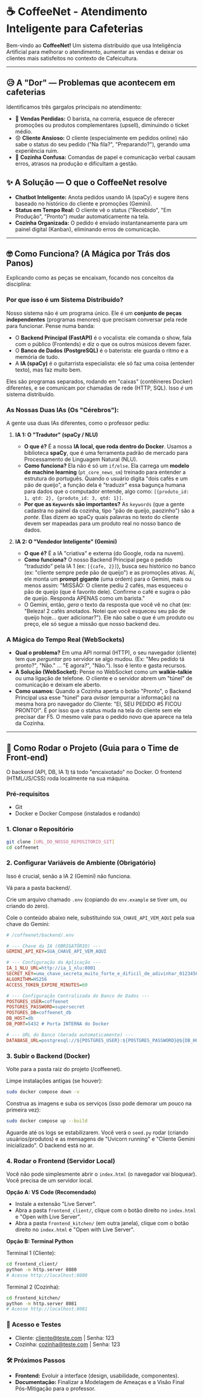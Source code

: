 # ☕ CoffeeNet - Atendimento Inteligente para Cafeterias

Bem-vindo ao **CoffeeNet!** Um sistema distribuído que usa Inteligência Artificial para melhorar o atendimento, aumentar as vendas e deixar os clientes mais satisfeitos no contexto de Cafeicultura.

---

## 😥 A "Dor" — Problemas que acontecem em cafeterias

Identificamos três gargalos principais no atendimento:

* 💸 **Vendas Perdidas:** O barista, na correria, esquece de oferecer promoções ou produtos complementares (upsell), diminuindo o ticket médio.
* 😟 **Cliente Ansioso:** O cliente (especialmente em pedidos online) não sabe o status do seu pedido ("Na fila?", "Preparando?"), gerando uma experiência ruim.
* 🤯 **Cozinha Confusa:** Comandas de papel e comunicação verbal causam erros, atrasos na produção e dificultam a gestão.

## ✨ A Solução — O que o CoffeeNet resolve

* **Chatbot Inteligente:** Anota pedidos usando IA (spaCy) e sugere itens baseado no histórico do cliente e promoções (Gemini).
* **Status em Tempo Real:** O cliente vê o status ("Recebido", "Em Produção", "Pronto") mudar automaticamente na tela.
* **Cozinha Organizada:** O pedido é enviado instantaneamente para um painel digital (Kanban), eliminando erros de comunicação.

---

## 🤓 Como Funciona? (A Mágica por Trás dos Panos)

Explicando como as peças se encaixam, focando nos conceitos da disciplina:

### Por que isso é um Sistema Distribuído?

Nosso sistema não é um programa único. Ele é um **conjunto de peças independentes** (programas menores) que precisam conversar pela rede para funcionar. Pense numa banda:

* O **Backend Principal (FastAPI)** é o vocalista: ele comanda o show, fala com o público (Frontends) e diz o que os outros músicos devem fazer.
* O **Banco de Dados (PostgreSQL)** é o baterista: ele guarda o ritmo e a memória de tudo.
* A **IA (spaCy)** é o guitarrista especialista: ele só faz uma coisa (entender texto), mas faz muito bem.

Eles são programas separados, rodando em "caixas" (contêineres Docker) diferentes, e se comunicam por chamadas de rede (HTTP, SQL). Isso *é* um sistema distribuído.

### As Nossas Duas IAs (Os "Cérebros"):

A gente usa duas IAs diferentes, como o professor pediu:

1. **IA 1: O "Tradutor" (spaCy / NLU)**

   * **O que é?** É a nossa **IA local, que roda dentro do Docker**. Usamos a biblioteca **spaCy**, que é uma ferramenta padrão de mercado para Processamento de Linguagem Natural (NLU).
   * **Como funciona?** Ela não é só um `if/else`. Ela carrega um **modelo de machine learning** (`pt_core_news_sm`) treinado para entender a estrutura do português. Quando o usuário digita "dois cafés e um pão de queijo", a função dela é "traduzir" essa bagunça humana para dados que o computador entende, algo como: `[{produto_id: 1, qtd: 2}, {produto_id: 3, qtd: 1}]`.
   * **Por que as `Keywords` são importantes?** As `keywords` (que a gente cadastra no painel da cozinha, tipo "pão de queijo, paozinho") são a *ponte*. Elas dizem ao spaCy quais palavras no texto do cliente devem ser mapeadas para um produto real no nosso banco de dados.

2. **IA 2: O "Vendedor Inteligente" (Gemini)**

   * **O que é?** É a IA "criativa" e externa (do Google, roda na nuvem).
   * **Como funciona?** O nosso Backend Principal pega o pedido "traduzido" pela IA 1 (ex: `[{cafe, 2}]`), busca seu histórico no banco (ex: "cliente sempre pede pão de queijo") e as promoções ativas. Aí, ele monta um **prompt gigante** (uma ordem) para o Gemini, mais ou menos assim: "MISSÃO: O cliente pediu 2 cafés, mas esqueceu o pão de queijo (que é favorito dele). Confirme o café e sugira o pão de queijo. Responda APENAS como um barista."
   * O Gemini, então, *gera* o texto da resposta que você vê no chat (ex: "Beleza! 2 cafés anotados. Notei que você esqueceu seu pão de queijo hoje... quer adicionar?"). Ele não sabe o que é um produto ou preço, ele só segue a missão que nosso backend deu.

### A Mágica do Tempo Real (WebSockets)

* **Qual o problema?** Em uma API normal (HTTP), o seu navegador (cliente) tem que *perguntar* pro servidor se algo mudou. (Ex: "Meu pedido tá pronto?", "Não." ... "E agora?", "Não."). Isso é lento e gasta recursos.
* **A Solução (WebSocket):** Pense no WebSocket como um **walkie-talkie** ou uma ligação de telefone. O cliente e o servidor abrem um "túnel" de comunicação e deixam ele aberto.
* **Como usamos:** Quando a Cozinha aperta o botão "Pronto", o Backend Principal usa esse "túnel" para *avisar* (empurrar a informação) na mesma hora pro navegador do Cliente: "EI, SEU PEDIDO #5 FICOU PRONTO!". É por isso que o status muda na tela do cliente sem ele precisar dar F5. O mesmo vale para o pedido novo que aparece na tela da Cozinha.

---

## 🚀 Como Rodar o Projeto (Guia para o Time de Front-end)

O backend (API, DB, IA 1) tá todo "encaixotado" no Docker. O frontend (HTML/JS/CSS) roda localmente na sua máquina.

### Pré-requisitos

* Git
* Docker e Docker Compose (instalados e rodando)

### 1. Clonar o Repositório

```bash
git clone [URL_DO_NOSSO_REPOSITORIO_GIT]
cd coffeenet
```

### 2. Configurar Variáveis de Ambiente (Obrigatório)

Isso é crucial, senão a IA 2 (Gemini) não funciona.

Vá para a pasta backend/.

Crie um arquivo chamado `.env` (copiando do `env.example` se tiver um, ou criando do zero).

Cole o conteúdo abaixo nele, substituindo `SUA_CHAVE_API_VEM_AQUI` pela sua chave do Gemini:

```ini
# /coffeenet/backend/.env

# --- Chave da IA (OBRIGATÓRIO) ---
GEMINI_API_KEY=SUA_CHAVE_API_VEM_AQUI

# --- Configuração da Aplicação ---
IA_1_NLU_URL=http://ia_1_nlu:8001
SECRET_KEY=uma_chave_secreta_muito_forte_e_dificil_de_adivinhar_0123456789
ALGORITHM=HS256
ACCESS_TOKEN_EXPIRE_MINUTES=60

# --- Configuração Centralizada do Banco de Dados ---
POSTGRES_USER=coffeenet
POSTGRES_PASSWORD=supersecret
POSTGRES_DB=coffeenet_db
DB_HOST=db
DB_PORT=5432 # Porta INTERNA do Docker

# --- URL do Banco (Gerada automaticamente) ---
DATABASE_URL=postgresql://${POSTGRES_USER}:${POSTGRES_PASSWORD}@${DB_HOST}:${DB_PORT}/${POSTGRES_DB}
```

### 3. Subir o Backend (Docker)

Volte para a pasta raiz do projeto (/coffeenet).

Limpe instalações antigas (se houver):

```bash
sudo docker compose down -v
```

Construa as imagens e suba os serviços (isso pode demorar um pouco na primeira vez):

```bash
sudo docker compose up --build
```

Aguarde até os logs se estabilizarem. Você verá o `seed.py` rodar (criando usuários/produtos) e as mensagens de "Uvicorn running" e "Cliente Gemini inicializado". O backend está no ar.

### 4. Rodar o Frontend (Servidor Local)

Você não pode simplesmente abrir o `index.html` (o navegador vai bloquear). Você precisa de um servidor local.

**Opção A: VS Code (Recomendado)**

* Instale a extensão "Live Server".
* Abra a pasta `frontend_client/`, clique com o botão direito no `index.html` e "Open with Live Server".
* Abra a pasta `frontend_kitchen/` (em outra janela), clique com o botão direito no `index.html` e "Open with Live Server".

**Opção B: Terminal Python**

Terminal 1 (Cliente):

```bash
cd frontend_client/
python -m http.server 8080
# Acesse http://localhost:8080
```

Terminal 2 (Cozinha):

```bash
cd frontend_kitchen/
python -m http.server 8081
# Acesse http://localhost:8081
```


### 🔑 Acesso e Testes

* Cliente: [cliente@teste.com](mailto:cliente@teste.com) | Senha: 123
* Cozinha: [cozinha@teste.com](mailto:cozinha@teste.com) | Senha: 123

### 🛠️ Próximos Passos

* **Frontend:** Evoluir a interface (design, usabilidade, componentes).
* **Documentação:** Finalizar a Modelagem de Ameaças e a Visão Final Pós-Mitigação para o professor.
